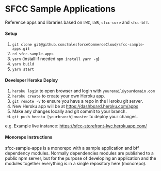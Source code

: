 # SFCC Sample Applications

Reference apps and libraries based on `LWC`, `LWR`, `sfcc-core` and `sfcc-bff`.

#### Setup
1) 	`git clone git@github.com:SalesforceCommerceCloud/sfcc-sample-apps.git`
2) `cd sfcc-sample-apps`
3)	`yarn`  (install if needed `npm install yarn -g`)
4)	`yarn build`
5)	`yarn start`


#### Developer Heroku Deploy
1) `heroku login` to open browser and login with `youremail@yourdomain.com`
2) `heroku create` to create your own Heroku app.
3) `git remote -v` to ensure you have a repo in the Heroku git server. 
3) New Heroku app will be at https://dashboard.heroku.com/apps
4) Make any changes locally and git commit to your branch.
5) `git push heroku [yourbranch]:master` to deploy your changes.

e.g. Example live instance: https://sfcc-storefront-lwc.herokuapp.com/


#### Monorepo Instructions

sfcc-sample-apps is a monorepo with a sample application and bff dependency modules. Normally dependencies modules are published to a public npm server, but for the purpose of developing an application and the modules together everything is in a single repository here (monorepo).
